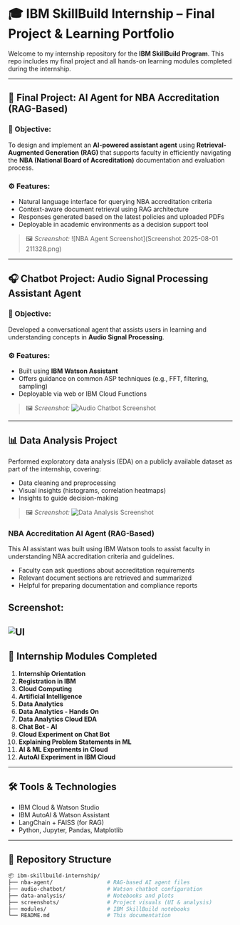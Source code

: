 # 🎓 IBM SkillBuild Internship – Final Project & Learning Portfolio

Welcome to my internship repository for the **IBM SkillBuild Program**. This repo includes my final project and all hands-on learning modules completed during the internship.

---

## 🧠 Final Project: AI Agent for NBA Accreditation (RAG-Based)

### 📌 Objective:
To design and implement an **AI-powered assistant agent** using **Retrieval-Augmented Generation (RAG)** that supports faculty in efficiently navigating the **NBA (National Board of Accreditation)** documentation and evaluation process.

### ⚙️ Features:
- Natural language interface for querying NBA accreditation criteria
- Context-aware document retrieval using RAG architecture
- Responses generated based on the latest policies and uploaded PDFs
- Deployable in academic environments as a decision support tool

> 🖼️ *Screenshot:*
![NBA Agent Screenshot](Screenshot 2025-08-01 211328.png)

---

## 🎧 Chatbot Project: Audio Signal Processing Assistant Agent

### 📌 Objective:
Developed a conversational agent that assists users in learning and understanding concepts in **Audio Signal Processing**.

### ⚙️ Features:
- Built using **IBM Watson Assistant**
- Offers guidance on common ASP techniques (e.g., FFT, filtering, sampling)
- Deployable via web or IBM Cloud Functions

> 🖼️ *Screenshot:*
![Audio Chatbot Screenshot](./screenshots/audio_chatbot_ui.png)

---

## 📊 Data Analysis Project

Performed exploratory data analysis (EDA) on a publicly available dataset as part of the internship, covering:

- Data cleaning and preprocessing
- Visual insights (histograms, correlation heatmaps)
- Insights to guide decision-making

> 🖼️ *Screenshot:*
![Data Analysis Screenshot](./screenshots/data_analysis.png)
### NBA Accreditation AI Agent (RAG-Based)

This AI assistant was built using IBM Watson tools to assist faculty in understanding NBA accreditation criteria and guidelines.
- Faculty can ask questions about accreditation requirements
- Relevant document sections are retrieved and summarized
- Helpful for preparing documentation and compliance reports

## Screenshot:
![UI](./nba_agent_ui.png)
---

## 📘 Internship Modules Completed

1. **Internship Orientation**  
2. **Registration in IBM**  
3. **Cloud Computing**  
4. **Artificial Intelligence**  
5. **Data Analytics**  
6. **Data Analytics - Hands On**  
7. **Data Analytics Cloud EDA**  
8. **Chat Bot - AI**  
9. **Cloud Experiment on Chat Bot**  
10. **Explaining Problem Statements in ML**  
11. **AI & ML Experiments in Cloud**  
12. **AutoAI Experiment in IBM Cloud**  

---

## 🛠 Tools & Technologies

- IBM Cloud & Watson Studio
- IBM AutoAI & Watson Assistant
- LangChain + FAISS (for RAG)
- Python, Jupyter, Pandas, Matplotlib


---

## 📁 Repository Structure

```bash
📦 ibm-skillbuild-internship/
├── nba-agent/                 # RAG-based AI agent files
├── audio-chatbot/             # Watson chatbot configuration
├── data-analysis/             # Notebooks and plots
├── screenshots/               # Project visuals (UI & analysis)
├── modules/                   # IBM SkillBuild notebooks
└── README.md                  # This documentation
